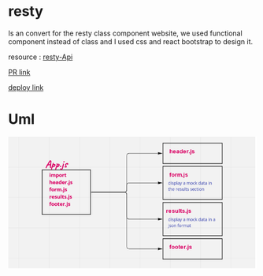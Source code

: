 # resty

Is an convert for the resty class component website, we used functional component instead of class and I used css and react bootstrap to design it.

resource : [resty-Api](https://resty.netlify.app/)

[PR link]()

[deploy link]()




# Uml


![](./src/images/uml-component-based.png)